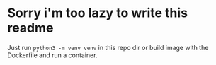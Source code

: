 # Sorry i'm too lazy to write this readme

Just run `python3 -m venv venv` in this repo dir or build image with the Dockerfile and run a container.